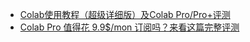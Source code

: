 - [Colab使用教程（超级详细版）及Colab Pro/Pro+评测](https://www.cnblogs.com/softcorns/p/16369045.html)
- [Colab Pro 值得花 9.9$/mon 订阅吗？来看这篇完整评测](https://zhuanlan.zhihu.com/p/145929375)
